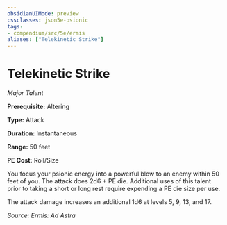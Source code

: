 ```yaml
---
obsidianUIMode: preview
cssclasses: json5e-psionic
tags:
- compendium/src/5e/ermis
aliases: ["Telekinetic Strike"]
---
```

# Telekinetic Strike
*Major Talent*  

**Prerequisite:** Altering

**Type:** Attack

**Duration:** Instantaneous

**Range:** 50 feet

**PE Cost:** Roll/Size

You focus your psionic energy into a powerful blow to an enemy within 50 feet of you. The attack does 2d6 + PE die. Additional uses of this talent prior to taking a short or long rest require expending a PE die size per use.

The attack damage increases an additional 1d6 at levels 5, 9, 13, and 17.

*Source: Ermis: Ad Astra*